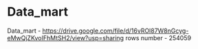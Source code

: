 # Data_mart
Data_mart - https://drive.google.com/file/d/16vROl87W8nGcyg-eMwQjZKvoIFhMtSH2/view?usp=sharing
rows number - 254059
